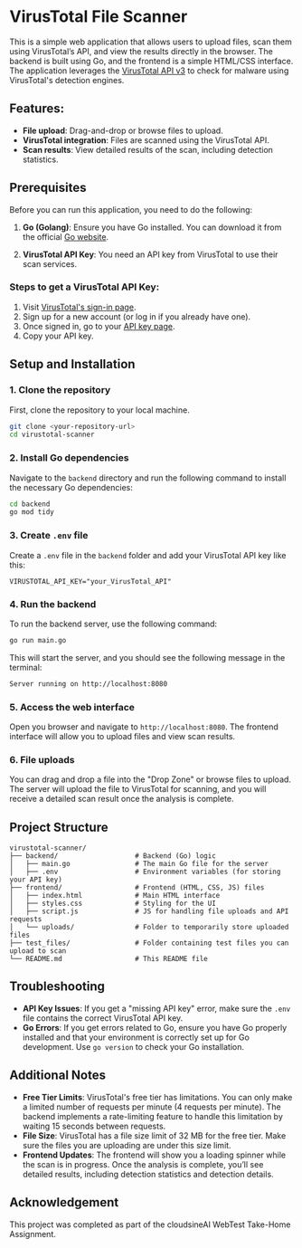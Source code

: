 # VirusTotal File Scanner

This is a simple web application that allows users to upload files, scan them using VirusTotal’s API, and view the results directly in the browser. The backend is built using Go, and the frontend is a simple HTML/CSS interface. The application leverages the [VirusTotal API v3](https://www.virustotal.com/gui/home/upload) to check for malware using VirusTotal's detection engines.

## Features:
- **File upload**: Drag-and-drop or browse files to upload.
- **VirusTotal integration**: Files are scanned using the VirusTotal API.
- **Scan results**: View detailed results of the scan, including detection statistics.

## Prerequisites

Before you can run this application, you need to do the following:

1. **Go (Golang)**: Ensure you have Go installed. You can download it from the official [Go website](https://golang.org/dl/).

2. **VirusTotal API Key**: You need an API key from VirusTotal to use their scan services.

### Steps to get a VirusTotal API Key:
1. Visit [VirusTotal's sign-in page](https://www.virustotal.com/gui/sign-in).
2. Sign up for a new account (or log in if you already have one).
3. Once signed in, go to your [API key page](https://www.virustotal.com/gui/account).
4. Copy your API key.

## Setup and Installation

### 1. Clone the repository

First, clone the repository to your local machine.

```bash
git clone <your-repository-url>
cd virustotal-scanner
```

### 2. Install Go dependencies
Navigate to the `backend` directory and run the following command to install the necessary Go dependencies:
```bash
cd backend
go mod tidy
```

### 3. Create `.env` file
Create a `.env` file in the `backend` folder and add your VirusTotal API key like this:
```text
VIRUSTOTAL_API_KEY="your_VirusTotal_API"
```

### 4. Run the backend
To run the backend server, use the following command:
```bash
go run main.go
```

This will start the server, and you should see the following message in the terminal:
```bash
Server running on http://localhost:8080
```

### 5. Access the web interface
Open you browser and navigate to `http://localhost:8080`. The frontend interface will allow you to upload files and view scan results.

### 6. File uploads
You can drag and drop a file into the "Drop Zone" or browse files to upload. The server will upload the file to VirusTotal for scanning, and you will receive a detailed scan result once the analysis is complete.

## Project Structure
```
virustotal-scanner/
├── backend/                   # Backend (Go) logic
│   ├── main.go                # The main Go file for the server
│   ├── .env                   # Environment variables (for storing your API key)
├── frontend/                  # Frontend (HTML, CSS, JS) files
│   ├── index.html             # Main HTML interface
│   ├── styles.css             # Styling for the UI
│   ├── script.js              # JS for handling file uploads and API requests
│   └── uploads/               # Folder to temporarily store uploaded files
├── test_files/                # Folder containing test files you can upload to scan
└── README.md                  # This README file
```

## Troubleshooting
- **API Key Issues**:  If you get a "missing API key" error, make sure the `.env` file contains the correct VirusTotal API key.
- **Go Errors**: If you get errors related to Go, ensure you have Go properly installed and that your environment is correctly set up for Go development. Use `go version` to check your Go installation.

## Additional Notes
- **Free Tier Limits**:  VirusTotal's free tier has limitations. You can only make a limited number of requests per minute (4 requests per minute). The backend implements a rate-limiting feature to handle this limitation by waiting 15 seconds between requests.
- **File Size**: VirusTotal has a file size limit of 32 MB for the free tier. Make sure the files you are uploading are under this size limit.
- **Frontend Updates**: The frontend will show you a loading spinner while the scan is in progress. Once the analysis is complete, you’ll see detailed results, including detection statistics and detection details.

## Acknowledgement
This project was completed as part of the cloudsineAI WebTest Take-Home Assignment.





